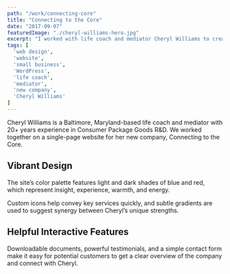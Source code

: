 ```yaml
---
path: "/work/connecting-core"
title: "Connecting to the Core"
date: "2017-09-07"
featuredImage: "./cheryl-williams-hero.jpg"
excerpt: "I worked with life coach and mediator Cheryl Williams to create a simple, vibrant website and blog to help promote her new company."
tags: [
  'web design',
  'website',
  'small business',
  'WordPress',
  'life coach',
  'mediator',
  'new company',
  'Cheryl Williams'
]
---
```


Cheryl Williams is a Baltimore, Maryland-based life coach and mediator with 20+ years experience in Consumer Package Goods R&D. We worked together on a single-page website for her new company, Connecting to the Core.

## Vibrant Design

The site’s color palette features light and dark shades of blue and red, which represent insight, experience, warmth, and energy.

Custom icons help convey key services quickly, and subtle gradients are used to suggest synergy between Cheryl’s unique strengths.

## Helpful Interactive Features

Downloadable documents, powerful testimonials, and a simple contact form make it easy for potential customers to get a clear overview of the company and connect with Cheryl.
